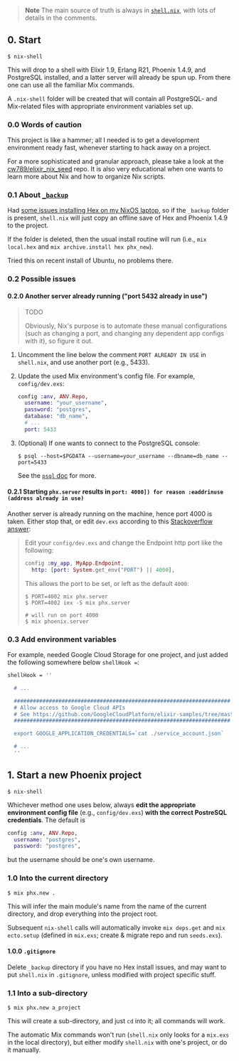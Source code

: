 > **Note**
> The   main   source   of    truth   is   always   in
> [`shell.nix`](./shell.nix), with lots  of details in
> the comments.

## 0. Start

```text
$ nix-shell
```

This will  drop to a  shell with Elixir  1.9, Erlang
R21, Phoenix 1.4.9, and  PostgreSQL installed, and a
latter server  will already  be spun up.  From there
one can use all the familiar Mix commands.

A  `.nix-shell` folder  will  be  created that  will
contain all  PostgreSQL- and Mix-related  files with
appropriate environment variables set up.

### 0.0 Words of caution

This project  is like a  hammer; all I needed  is to
get a  development environment ready  fast, whenever
starting to hack away on a project.

For  a  more  sophisticated and  granular  approach,
please take a look at the
[cw789/elixir_nix_seed](https://github.com/cw789/elixir_nix_seed)
repo. It is also very  educational when one wants to
learn  more  about  Nix  and  how  to  organize  Nix
scripts.

### 0.1 About [`_backup`](./_backup)

Had
[some issues installing Hex on my NixOS laptop](https://elixirforum.com/t/mix-local-hex-consumes-all-memory),
so if  the `_backup` folder is  present, `shell.nix`
will just  copy an offline  save of Hex  and Phoenix
1.4.9 to the project.

If  the folder  is deleted,  then the  usual install
routine  will run  (i.e., `mix  local.hex` and  `mix
archive.install hex phx_new`).

Tried this on recent  install of Ubuntu, no problems
there.

### 0.2 Possible issues

#### 0.2.0 Another server already running ("port 5432 already in use")

> TODO
>
> Obviously,  Nix's  purpose   is  to  automate  these
> manual configurations (such as  changing a port, and
> changing  any dependent  app  configs  with it),  so
> figure it out.

1. Uncomment the  line below the comment  `PORT ALREADY
   IN USE` in `shell.nix`,  and use another port (e.g.,
   5433).

2. Update  the used  Mix environment's  config file.
   For example, `config/dev.exs`:

   ```elixir
   config :anv, ANV.Repo,
     username: "your_username",
     password: "postgres",
     database: "db_name",
     # ...
     port: 5433
   ```

3. (Optional)  If  one  wants  to  connect  to  the
   PostgreSQL console:

   ```
   $ psql --host=$PGDATA --username=your_username --dbname=db_name --port=5433
   ```

   See the [`psql` doc](https://www.postgresql.org/docs/current/app-psql.html) for more.

#### 0.2.1 Starting `phx.server` results in `port: 4000]) for reason :eaddrinuse (address already in use)`

Another server  is already  running on  the machine,
hence port 4000 is taken.  Either stop that, or edit
`dev.exs` according to this
[Stackoverflow answer](https://stackoverflow.com/a/37912696/1498178):

> Edit your `config/dev.exs` and change the Endpoint http port like the following:
>
> ```elixir
> config :my_app, MyApp.Endpoint,
>   http: [port: System.get_env("PORT") || 4000],
> ```
>
> This allows the port to be set, or left as the default `4000`:
>
> ```text
> $ PORT=4002 mix phx.server
> $ PORT=4002 iex -S mix phx.server
>
> # will run on port 4000
> $ mix phoenix.server
> ```

### 0.3 Add environment variables

For example, needed Google Cloud Storage for one project, and just added the following somewhere below `shellHook =`:

```nix
shellHook = ''

  # ...

  ####################################################################
  # Allow access to Google Cloud APIs
  # See https://github.com/GoogleCloudPlatform/elixir-samples/tree/master/storage
  ####################################################################

  export GOOGLE_APPLICATION_CREDENTIALS=`cat ./service_account.json`

  # ...
  ''
```

## 1. Start a new Phoenix project

```text
$ nix-shell
```

Whichever  method  one  uses  below,  always  **edit
the  appropriate  environment config  file**  (e.g.,
`config/dev.exs`)   **with  the   correct  PostreSQL
credentials**. The default is

```elixir
config :anv, ANV.Repo,
  username: "postgres",
  password: "postgres",
```

but the username should be one's own username.

### 1.0 Into the current directory

```text
$ mix phx.new .
```

This will infer the main module's name from the name
of the  current directory, and drop  everything into
the project root.

Subsequent  `nix-shell`   calls  will  automatically
invoke `mix deps.get`  and `mix ecto.setup` (defined
in  `mix.exs`;   create  &  migrate  repo   and  run
`seeds.exs`).

#### 1.0.0 `.gitignore`

Delete  `_backup`  directory  if  you  have  no  Hex
install issues,  and may want to  put `shell.nix` in
`.gitignore`, unless modified  with project specific
stuff.

### 1.1 Into a sub-directory

```text
$ mix phx.new a_project
```

This will create a sub-directory, and just `cd` into
it; all commands will work.

The  automatic Mix  commands won't  run (`shell.nix`
only looks for a  `mix.exs` in the local directory),
but either modify `shell.nix`  with one's project, or
do it manually.
